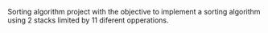 Sorting algorithm project with the objective to implement a sorting algorithm using 2 stacks limited by 11 diferent opperations.